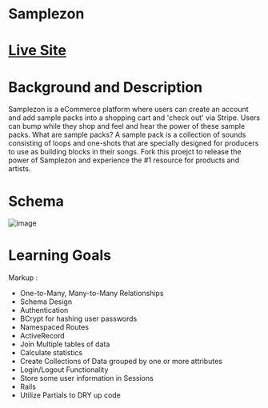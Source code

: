 # **Samplezon**

# [Live Site](https://samplezon.herokuapp.com/)

# Background and Description
Samplezon is a eCommerce platform where users can create an account and add sample packs into a shopping cart and 'check out' via Stripe. Users can bump while they shop and feel and hear the power of these sample packs. What are sample packs? A sample pack is a collection of sounds consisting of loops and one-shots that are specially designed for producers to use as building blocks in their songs. Fork this proejct to release the power of Samplezon and experience the #1 resource for products and artists. 

# Schema 
![image](https://user-images.githubusercontent.com/104168733/183706255-e96f3ae4-ab33-44a1-ae4b-7b12de0dd9a2.png)

# Learning Goals 
Markup : 
* One-to-Many, Many-to-Many Relationships
* Schema Design
* Authentication 
* BCrypt for hashing user passwords
* Namespaced Routes
* ActiveRecord
* Join Multiple tables of data
* Calculate statistics
* Create Collections of Data grouped by one or more attributes
* Login/Logout Functionality
* Store some user information in Sessions
* Rails
* Utilize Partials to DRY up code
